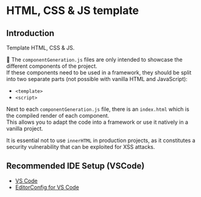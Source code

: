# HTML, CSS & JS template

## Introduction

Template HTML, CSS & JS.

🚨 The `componentGeneration.js` files are only intended to showcase the different components of the project.  
If these components need to be used in a framework, they should be split into two separate parts (not possible with vanilla HTML and JavaScript):
- `<template>`
- `<script>`  

Next to each `componentGeneration.js` file, there is an `index.html` which is the compiled render of each component.  
This allows you to adapt the code into a framework or use it natively in a vanilla project.

It is essential not to use `innerHTML` in production projects, as it constitutes a security vulnerability that can be exploited for XSS attacks.

## Recommended IDE Setup (VSCode)

- [VS Code](https://code.visualstudio.com/)
- [EditorConfig for VS Code](https://marketplace.visualstudio.com/items?itemName=EditorConfig.EditorConfig)
